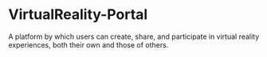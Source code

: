 # VirtualReality-Portal
A platform by which users can create, share, and participate in virtual reality experiences, both their own and those of others. 
